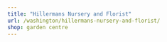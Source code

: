 ```yaml
---
title: "Hillermans Nursery and Florist"
url: /washington/hillermans-nursery-and-florist/
shop: garden centre
---
```

